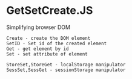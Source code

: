 # GetSetCreate.JS
Simplifying browser DOM 

    Create - create the DOM element
    SetID - Set id of the created element
    Get - get element by id
    Set - set attribute of element

    StoreSet,StoreGet - localStorage manipulator
    SessSet,SessGet - sessionStorage manipulator